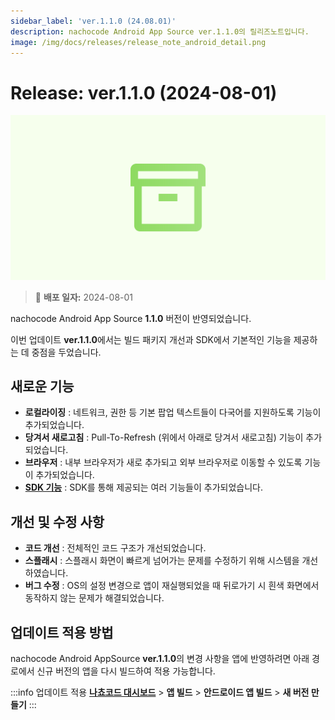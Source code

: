 ```yaml
---
sidebar_label: 'ver.1.1.0 (24.08.01)'
description: nachocode Android App Source ver.1.1.0의 릴리즈노트입니다.
image: /img/docs/releases/release_note_android_detail.png
---
```


# Release: ver.1.1.0 (2024-08-01)

![android_detail](../../../../../static/img/docs/releases/release_note_android_detail.png)

> 🔔 **배포 일자:** 2024-08-01

nachocode Android App Source **1.1.0** 버전이 반영되었습니다.

이번 업데이트 **ver.1.1.0**에서는 빌드 패키지 개선과 SDK에서 기본적인 기능을 제공하는 데 중점을 두었습니다.

## 새로운 기능

- **로컬라이징** : 네트워크, 권한 등 기본 팝업 텍스트들이 다국어를 지원하도록 기능이 추가되었습니다.
- **당겨서 새로고침** : Pull-To-Refresh (위에서 아래로 당겨서 새로고침) 기능이 추가되었습니다.
- **브라우저** : 내부 브라우저가 새로 추가되고 외부 브라우저로 이동할 수 있도록 기능이 추가되었습니다.
- [**SDK 기능**](../../sdk/release-v-1-1-0) : SDK를 통해 제공되는 여러 기능들이 추가되었습니다.

## 개선 및 수정 사항

- **코드 개선** : 전체적인 코드 구조가 개선되었습니다.
- **스플래시** : 스플래시 화면이 빠르게 넘어가는 문제를 수정하기 위해 시스템을 개선하였습니다.
- **버그 수정** : OS의 설정 변경으로 앱이 재실행되었을 때 뒤로가기 시 흰색 화면에서 동작하지 않는 문제가 해결되었습니다.

## 업데이트 적용 방법

nachocode Android AppSource **ver.1.1.0**의 변경 사항을 앱에 반영하려면 아래 경로에서 신규 버전의 앱을 다시 빌드하여 적용 가능합니다.

:::info 업데이트 적용
[**나쵸코드 대시보드**](https://nachocode.io/?utm_source=docs&utm_medium=documentation&utm_campaign=devguide) > **앱 빌드** > **안드로이드 앱 빌드** > **새 버전 만들기**
:::
